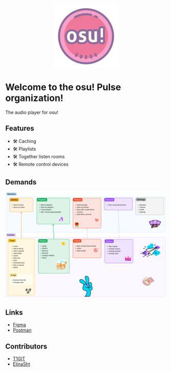 <div align="center">
    <img src="https://github.com/osu-pulse/.github/blob/main/assets/icon.png?raw=true" width="200" />
</div>

# Welcome to the osu! Pulse organization!

The audio player for osu!

## Features
* 🛠 Caching
* 🛠 Playlists
* 🛠 Together listen rooms
* 🛠 Remote control devices

## Demands
<a href="https://www.figma.com/file/jJY4UHb8qR3WlAec3RzmCT/%D0%A4%D1%83%D0%BD%D0%BA%D1%86%D0%B8%D0%BE%D0%BD%D0%B0%D0%BB%D1%8C%D0%BD%D0%BE%D1%81%D1%82%D1%8C?node-id=0%3A1&t=IWU1rpTvRyUFOheY-1">
    <img src="https://github.com/osu-pulse/.github/blob/main/assets/demands.png?raw=true" width="1000" />
</a>

## Links

* [Figma](https://www.figma.com/files/team/1195726117118453807)
* [Postman](https://www.postman.com/t1team/workspace/osu-pulse)


## Contributors

* [T1GIT](https://github.com/t1git)
* [ElinaSht](https://github.com/ElinaSht)
